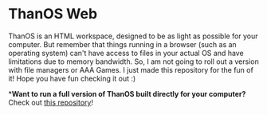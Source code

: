 # ThanOS Web
ThanOS is an HTML workspace, designed to be as light as possible for your computer. But remember that things running in a browser (such as an operating system) can't have access to files in your actual OS and have limitations due to memory bandwidth. So, I am not going to roll out a version with file managers or AAA Games. I just made this repository for the fun of it! Hope you have fun checking it out :)

***Want to run a full version of ThanOS built directly for your computer?** Check out [this repository](https://github.com/ThanosTsoukalas/ThanOS)!
